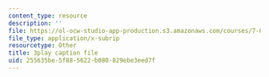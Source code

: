 ```yaml
---
content_type: resource
description: ''
file: https://ol-ocw-studio-app-production.s3.amazonaws.com/courses/7-01sc-fundamentals-of-biology-fall-2011/255635be5f885622b080829ebe3eed7f_YnF1b_Kqf88.vtt
file_type: application/x-subrip
resourcetype: Other
title: 3play caption file
uid: 255635be-5f88-5622-b080-829ebe3eed7f
---
```

